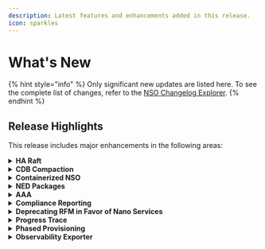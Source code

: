 ```yaml
---
description: Latest features and enhancements added in this release.
icon: sparkles
---
```


# What's New

{% hint style="info" %}
Only significant new updates are listed here. To see the complete list of changes, refer to the [NSO Changelog Explorer](https://developer.cisco.com/docs/nso/changelog-explorer/).
{% endhint %}

## Release Highlights <a href="#d5e42" id="d5e42"></a>

This release includes major enhancements in the following areas:

<details>

<summary><strong>HA Raft</strong></summary>

Introduced HA Raft, a consensus-based high-availability solution. HA Raft is based on the Raft algorithm and provides secure and durable state replication with robust automatic cluster management.

Documentation Updates:

* Added a new section [NSO HA Raft](administration/management/high-availability.md#ug.ha.raft) with comprehensive documentation on this new feature.

</details>

<details>

<summary><strong>CDB Compaction</strong></summary>

Compaction improvements have been made to schedule periodic compaction and disable compaction on start.

Documentation Updates:

* Added a new section [Compaction](administration/advanced-topics/compaction.md) to describe automatic and manual compaction. A new `ncs` command option `--disable-compaction-on-start` added to disable compaction on start.
* Added a new section [Periodic Compaction](development/connected-topics/scheduler.md#ug.sc.compaction) to include scheduling of NSO compaction during low utilization periods.
* Updated the [Manual Pages, NCS man-pages Volume 5](https://developer.cisco.com/docs/nso-guides-6.1/#!ncs-man-pages-volume-5) to add a new configuration parameter `ncs-config/compaction/delayed-compaction-timeout`.

</details>

<details>

<summary><strong>Containerized NSO</strong></summary>

It is now possible to run NSO in a container runtime, such as Docker. A pre-built image is available for download from software.cisco.com.

Documentation Updates:

* Added a new guide [Containerized NSO](administration/installation-and-deployment/containerized-nso.md) describing how to run NSO in a containerized environment, such as Docker.

</details>

<details>

<summary><strong>NED Packages</strong></summary>

NED packages can now be added to the system without triggering a package reload/service outage.

Documentation Updates:

* Added a new section [Adding NED Packages](administration/management/package-management.md#ug.package\_mgmt.ned\_package\_add) to guide how to add new NED packages without triggering a service outage. Updated also the [NED Migration](administration/management/package-management.md#ug.package\_mgmt.ned\_migration) and [Upgrade](administration/installation-and-deployment/upgrade-nso.md) sections.

</details>

<details>

<summary><strong>AAA</strong></summary>

NSO authentication mechanism has been improved to include Single Sign-on and package authentication.

Documentation Updates:

* Added a new section [Package Authentication](administration/management/aaa-infrastructure.md#ug.aaa.packageauth) to describe the NSO package authentication mechanism.

<!---->

* Added a new section [Single Sign-on](development/advanced-development/web-ui-development/#single-sign-on-sso) to describe the NSO package authentication mechanism.

</details>

<details>

<summary><strong>Compliance Reporting</strong></summary>

The device, service, and template checks now run in parallel across the CPU cores in the system while utilizing less memory by streaming the report to disk instead of building the report in memory. Compliance templates can check devices for compliance. In addition, strict mode checks that the template configuration is the only configuration on the device. Reports can now be generated in `sqlite` format, which will produce an SQLite database file as the output of a report run.

Documentation Updates:

* Added a new section called [Additional Configuration Checks](operation-and-usage/operations/compliance-reporting.md#additional-configuration-checks).

</details>

<details>

<summary><strong>Deprecating RFM in Favor of Nano Services</strong></summary>

Updates in documentation to promote using nano services over Reactive FastMAP.

Documentation Updates:

* Updated the section [Developing NSO Services](development/core-concepts/implementing-services.md) to include new content and an example to promote using nano services to implement Reactive FASTMAP (RFM) based applications. Also updated the [Kicker](development/advanced-development/kicker.md) section.

</details>

<details>

<summary><strong>Progress Trace</strong></summary>

The progress trace framework has been improved to add the concepts of spans and links.

* A span represents a unit of work or operation that occurs over a span of time.
* A link is a reference to another span event and can be used to find related events.

Documentation Updates:

* Updated the section [Progress Trace](development/advanced-development/progress-trace.md).

</details>

<details>

<summary><strong>Phased Provisioning</strong></summary>

NSO now provides Phased Provisioning as a support tool to schedule provisioning tasks. Phased Provisioning gives you more fine-grained control over how and when changes are introduced into the network.

Documentation Updates:

* Updated the NSO [Platform Tools](https://developer.cisco.com/docs/nso/#!phased-provisioning) documentation to include Cisco NSO Phased Provisioning.

</details>

<details>

<summary><strong>Observability Exporter</strong></summary>

NSO Observability Exporter package allows Cisco NSO to export observability-related data using software-industry-standard formats and protocols, such as the OpenTelemetry protocol (OTLP).

Documentation Updates:

* Updated the NSO [Platform Tools](https://developer.cisco.com/docs/nso/#!observability-exporter) documentation to include Cisco NSO Observability Exporter.

</details>
